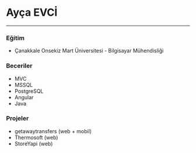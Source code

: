# Ayça EVCİ

-------
### Eğitim

* Çanakkale Onsekiz Mart Üniversitesi - Bilgisayar Mühendisliği

### Beceriler

* MVC
* MSSQL
* PostgreSQL
* Angular
* Java

### Projeler

* getawaytransfers (web + mobil)
* Thermosoft (web)
* StoreYapi (web)
